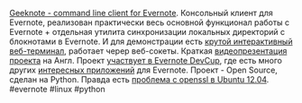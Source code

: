 [Geeknote - command line client for Evernote](http://www.geeknote.me/). Консольный клиент для Evernote, реализован практически весь основной функционал работы с Evernote + отдельная утилита синхронизации локальных директорий с блокнотами в Evernote. И для демонстрации есть [крутой интерактивный веб-терминал](http://geeknote.me/try/), работает череp веб-сокеты. Краткая [видеопрезентация проекта](https://vimeo.com/45066341)  на Англ. Проект [участвует в Evernote DevCup](http://devcup.evernote.com/), где есть много других [интересных приложений](http://devcup.evernote.com/submissions) для Evernote. Проект - Open Source, сделан на Python. Правда есть [проблема с openssl в Ubuntu 12.04](https://bugs.launchpad.net/ubuntu/+source/openssl/+bug/965371). #evernote #linux #python